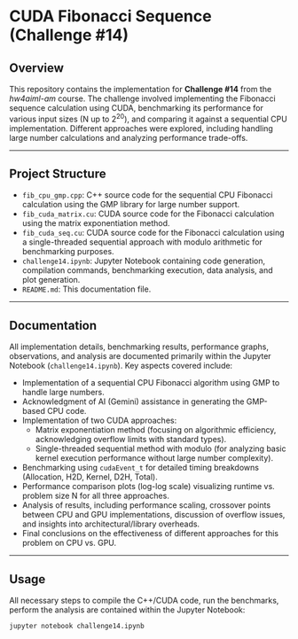 # CUDA Fibonacci Sequence (Challenge #14)

## Overview

This repository contains the implementation for **Challenge #14** from the *hw4aiml-am* course. The challenge involved implementing the Fibonacci sequence calculation using CUDA, benchmarking its performance for various input sizes (N up to $2^{20}$), and comparing it against a sequential CPU implementation. Different approaches were explored, including handling large number calculations and analyzing performance trade-offs.

---

## Project Structure

* `fib_cpu_gmp.cpp`: C++ source code for the sequential CPU Fibonacci calculation using the GMP library for large number support.
* `fib_cuda_matrix.cu`: CUDA source code for the Fibonacci calculation using the matrix exponentiation method.
* `fib_cuda_seq.cu`: CUDA source code for the Fibonacci calculation using a single-threaded sequential approach with modulo arithmetic for benchmarking purposes.
* `challenge14.ipynb`: Jupyter Notebook containing code generation, compilation commands, benchmarking execution, data analysis, and plot generation.
* `README.md`: This documentation file.

---

## Documentation

All implementation details, benchmarking results, performance graphs, observations, and analysis are documented primarily within the Jupyter Notebook (`challenge14.ipynb`). 
Key aspects covered include:

* Implementation of a sequential CPU Fibonacci algorithm using GMP to handle large numbers.
* Acknowledgment of AI (Gemini) assistance in generating the GMP-based CPU code.
* Implementation of two CUDA approaches:
    * Matrix exponentiation method (focusing on algorithmic efficiency, acknowledging overflow limits with standard types).
    * Single-threaded sequential method with modulo (for analyzing basic kernel execution performance without large number complexity).
* Benchmarking using `cudaEvent_t` for detailed timing breakdowns (Allocation, H2D, Kernel, D2H, Total).
* Performance comparison plots (log-log scale) visualizing runtime vs. problem size N for all three approaches.
* Analysis of results, including performance scaling, crossover points between CPU and GPU implementations, discussion of overflow issues, and insights into architectural/library overheads.
* Final conclusions on the effectiveness of different approaches for this problem on CPU vs. GPU.

---

## Usage

All necessary steps to compile the C++/CUDA code, run the benchmarks, perform the analysis are contained within the Jupyter Notebook:

```bash
jupyter notebook challenge14.ipynb